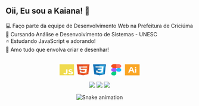 ## Oii, Eu sou a Kaiana! 💜



💻 Faço parte da equipe de Desenvolvimento Web na Prefeitura de Criciúma<br>
📙 Cursando Análise e Desenvolvimento de Sistemas - UNESC<br>
⭐ Estudando JavaScript e adorando!<br>
💜 Amo tudo que envolva criar e desenhar!<br>
    


<div align="center" style="display: inline_block"><br>
  <img align="center" alt="Kaiana-Js" height="30" width="40" src="https://raw.githubusercontent.com/devicons/devicon/master/icons/javascript/javascript-plain.svg">
  <img align="center" alt="Kaiana-HTML" height="30" width="40" src="https://raw.githubusercontent.com/devicons/devicon/master/icons/html5/html5-original.svg">
  <img align="center" alt="Kaiana-CSS" height="30" width="40" src="https://raw.githubusercontent.com/devicons/devicon/master/icons/css3/css3-original.svg">
  <img align="center" alt="Kaiana-Figma" height="30" width="40" src="https://github.com/devicons/devicon/blob/master/icons/figma/figma-original.svg">
  <img align="center" alt="Kaiana-Illustrator" height="30" width="40" src="https://github.com/devicons/devicon/blob/master/icons/illustrator/illustrator-plain.svg">
</div><br>

<div align="center"> 
  <a href="https://www.linkedin.com/in/kaianamiguel" target="_blank"><img src="https://img.shields.io/badge/-LinkedIn-%230077B5?style=for-the-badge&logo=linkedin&logoColor=white" target="_blank"></a> 
  <a href="https://discord.gg/kamedot#3898" target="_blank"><img src="https://img.shields.io/badge/Discord-7289DA?style=for-the-badge&logo=discord&logoColor=white" target="_blank"></a> 
  <a href = "mailto:kaianamiguel@gmail.com"><img src="https://img.shields.io/badge/-Gmail-%23333?style=for-the-badge&logo=gmail&logoColor=white" target="_blank"></a>
</div>
  
<div align="center">

  ![Snake animation](https://github.com/kaianamiguel/kaianamiguel/blob/output/github-contribution-grid-snake.svg)
  
</div>
